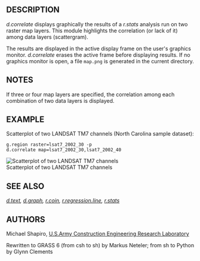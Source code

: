 ## DESCRIPTION

*d.correlate* displays graphically the results of a *r.stats* analysis
run on two raster map layers. This module highlights the correlation (or
lack of it) among data layers (scattergram).

The results are displayed in the active display frame on the user's
graphics monitor. *d.correlate* erases the active frame before
displaying results. If no graphics monitor is open, a file `map.png` is
generated in the current directory.

## NOTES

If three or four map layers are specified, the correlation among each
combination of two data layers is displayed.

## EXAMPLE

Scatterplot of two LANDSAT TM7 channels (North Carolina sample dataset):

```shell
g.region raster=lsat7_2002_30 -p
d.correlate map=lsat7_2002_30,lsat7_2002_40
```

<img src="d_correlate_plot.png" data-border="1"
alt="Scatterplot of two LANDSAT TM7 channels" />  
Scatterplot of two LANDSAT TM7 channels

## SEE ALSO

*[d.text](d.text.md), [d.graph](d.graph.md), [r.coin](r.coin.md),
[r.regression.line](r.regression.line.md), [r.stats](r.stats.md)*

## AUTHORS

Michael Shapiro, [U.S.Army Construction Engineering Research
Laboratory](http://www.cecer.army.mil/)

Rewritten to GRASS 6 (from csh to sh) by Markus Neteler; from sh to
Python by Glynn Clements
